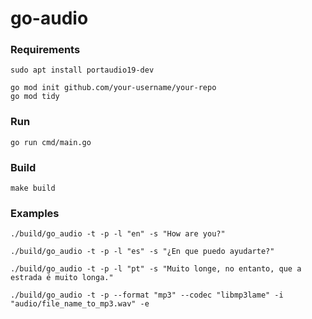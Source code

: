 # go-audio

### Requirements

```shell
sudo apt install portaudio19-dev
```


```shell
go mod init github.com/your-username/your-repo
go mod tidy
```

### Run

```shell
go run cmd/main.go
```

### Build

```shell
make build
```

### Examples

```shell
./build/go_audio -t -p -l "en" -s "How are you?"
```
    
```shell
./build/go_audio -t -p -l "es" -s "¿En que puedo ayudarte?"
```

```shell
./build/go_audio -t -p -l "pt" -s "Muito longe, no entanto, que a estrada é muito longa."
```

```shell
./build/go_audio -t -p --format "mp3" --codec "libmp3lame" -i "audio/file_name_to_mp3.wav" -e
```

